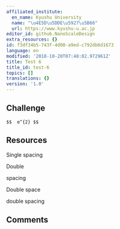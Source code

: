 ```yaml
---
affiliated_institute:
  en_name: Kyushu University
  name: "\u4E5D\u5DDE\u5927\u5B66"
  url: https://www.kyushu-u.ac.jp
editor_id: github.NanoScaleDesign
extra_resources: {}
id: f3df34b5-743f-4d00-a9ed-c792db6d1673
language: en
modified: '2018-10-20T07:48:02.972961Z'
title: Test 6
title_id: test-6
topics: []
translations: {}
version: '1.0'
---
```


## Challenge

`$$  e^{2} $$`

## Resources

Single
spacing

Double

spacing

Double space  
  
double spacing

## Comments




